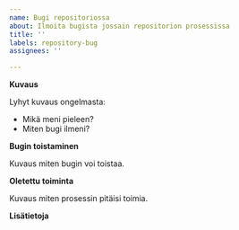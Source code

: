 ```yaml
---
name: Bugi repositoriossa
about: Ilmoita bugista jossain repositorion prosessissa
title: ''
labels: repository-bug
assignees: ''

---
```


**Kuvaus**

Lyhyt kuvaus ongelmasta:

* Mikä meni pieleen?
* Miten bugi ilmeni?

**Bugin toistaminen**

Kuvaus miten bugin voi toistaa.

**Oletettu toiminta**

Kuvaus miten prosessin pitäisi toimia.

**Lisätietoja**
